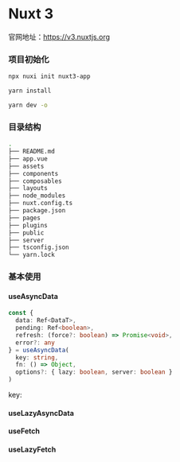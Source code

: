 # Nuxt 3

 官网地址：https://v3.nuxtjs.org

### 项目初始化

```bash
npx nuxi init nuxt3-app

yarn install

yarn dev -o
```



### 目录结构

```bash
.
├── README.md
├── app.vue
├── assets
├── components
├── composables
├── layouts
├── node_modules
├── nuxt.config.ts
├── package.json
├── pages
├── plugins
├── public
├── server
├── tsconfig.json
└── yarn.lock
```



### 基本使用

#### useAsyncData

```typescript
const {
  data: Ref<DataT>,
  pending: Ref<boolean>,
  refresh: (force?: boolean) => Promise<void>,
  error?: any
} = useAsyncData(
  key: string,
  fn: () => Object,
  options?: { lazy: boolean, server: boolean }
)
```

key: 

#### useLazyAsyncData

####  useFetch

#### useLazyFetch

#### 







